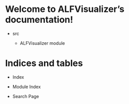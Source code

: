 <!-- ALFVisualizer documentation master file, created by
sphinx-quickstart on Sat Feb 20 14:16:26 2021.
You can adapt this file completely to your liking, but it should at least
contain the root `toctree` directive. -->
# Welcome to ALFVisualizer’s documentation!


* src


    * ALFVisualizer module


# Indices and tables


* Index


* Module Index


* Search Page
